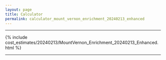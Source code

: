 ```yaml
---
layout: page
title: Calculator
permalink: calculator_mount_vernon_enrichment_20240213_enhanced
---
```


___

{% include cost_estimates/20240213/MountVernon_Enrichment_20240213_Enhanced.html %}

___

